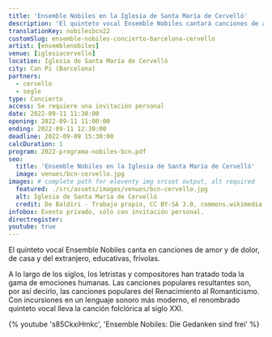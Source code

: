 ```yaml
---
title: 'Ensemble Nobiles en la Iglesia de Santa María de Cervelló'
description: 'El quinteto vocal Ensemble Nobiles cantará canciones de amor y de dolor, de hogar y del extranjero, pedagógicas, frívolas.'
translationKey: nobilesbcn22
customSlug: ensemble-nobiles-concierto-barcelona-cervello
artist: [ensemblenobiles]
venue: [iglesiacervello]
location: Iglesia de Santa María de Cervelló
city: Can Pi (Barcelona)
partners:
  - cervello
  - segle
type: Concierto
access: Se requiere una invitación personal
date: 2022-09-11 11:30:00
opening: 2022-09-11 11:00:00
ending: 2022-09-11 12:30:00
deadline: 2022-09-09 15:30:00
calcDuration: 1
program: 2022-programa-nobiles-bcn.pdf
seo:
  title: 'Ensemble Nobiles en la Iglesia de Santa María de Cervelló'
  image: venues/bcn-cervello.jpg
images: # complete path for eleventy img srcset output, alt required
  featured: ./src/assets/images/venues/bcn-cervello.jpg
  alt: Iglesia de Santa María de Cervelló
  credit: De Baldiri - Trabajo propio, CC BY-SA 3.0, commons.wikimedia.org
infobox: Evento privado, sólo con invitación personal.
directregister:
youtube: true
---
```


El quinteto vocal Ensemble Nobiles canta en canciones de amor y de dolor, de casa y del extranjero, educativas, frívolas.

A lo largo de los siglos, los letristas y compositores han tratado toda la gama de emociones humanas. Las canciones populares resultantes son, por así decirlo, las canciones populares del Renacimiento al Romanticismo. Con incursiones en un lenguaje sonoro más moderno, el renombrado quinteto vocal lleva la canción folclórica al siglo XXI.

{% youtube 's85CkxiHmkc', 'Ensemble Nobiles: Die Gedanken sind frei' %}

